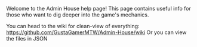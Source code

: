 Welcome to the Admin House help page! This page contains useful info for those who want to dig deeper into the game's mechanics.

You can head to the wiki for clean-view of everything: https://github.com/GustaGamerMTW/Admin-House/wiki
Or you can view the files in JSON
